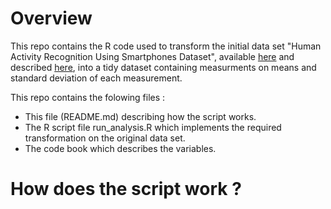 Overview
===========
This repo contains the R code used to transform the initial data set "Human Activity Recognition Using Smartphones Dataset", available [here](https://d396qusza40orc.cloudfront.net/getdata%2Fprojectfiles%2FUCI%20HAR%20Dataset.zip) and described [here](http://archive.ics.uci.edu/ml/datasets/Human+Activity+Recognition+Using+Smartphones), into a tidy dataset containing measurments on means and standard deviation of each measurement.

This repo contains the folowing files :
* This file (README.md) describing how the script works.  
* The R script file run_analysis.R which implements the required transformation on the original data set.
* The code book which describes the variables.

How does the script work ?
===========

